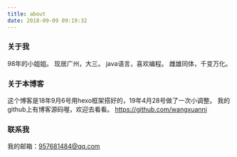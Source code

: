 ```yaml
---
title: about
date: 2018-09-09 09:19:32
---
```


### 关于我
98年的小姐姐。
现居广州，大三。
java语言，喜欢编程。
雌雄同体，千变万化。

### 关于本博客
这个博客是18年9月6号用hexo框架搭好的，19年4月28号做了一次小调整。
我的github上有博客源码喔，欢迎去看看。
https://github.com/wangxuanni

### 联系我
我的邮箱：957681484@qq.com






